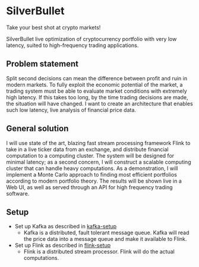 # SilverBullet
Take your best shot at crypto markets!

SilverBullet live optimization of cryptocurrency portfolio with very low latency, suited to high-frequency trading applications.

## Problem statement
Split second decisions can mean the difference between profit and ruin in modern markets. To fully exploit the economic potential of the market, a trading system must be able to evaluate market conditions with extremely high latency. If this takes too long, by the time trading decisions are made, the situation will have changed. I want to create an architecture that enables such low latency, live analysis of financial price data.

## General solution
I will use state of the art, blazing fast stream processing framework Flink to take in a live ticker data from an exchange, and distribute financial computation to a computing cluster. The system will be designed for minimal latency; as a second concern, I will construct a scalable computing cluster that can handle heavy computations. As a demonstration, I will implement a Monte Carlo approach to finding most efficient portfolios according to modern portfolio theory. The results will be shown live in a Web UI, as well as served through an API for high frequency trading software.

## Setup

* Set up Kafka as described in [kafka-setup](setup/kafka/kafka-setup.md)
	* Kafka is a distributed, fault tolerant message queue. Kafka will read the price data into a message queue and make it available to Flink.
* Set up Flink as described in [flink-setup](setup/flink/flink-setup.md)
	* Flink is a distributed stream processor. Flink will do the actual computations.

